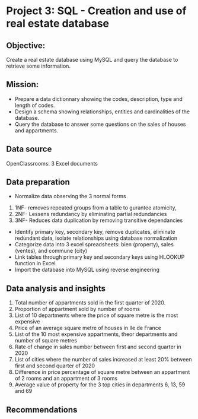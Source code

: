 # Project 3: SQL - Creation and use of real estate database

## Objective:
Create a real estate database using MySQL and query the database to retrieve some information.

## Mission:
- Prepare a data dictionnary showing the codes, description, type and length of codes.
- Design a schema showing relationships, entities and cardinalities of the database.
- Query the database to answer some questions on the sales of houses and appartments.

## Data source
OpenClassrooms: 3 Excel documents

## Data preparation
- Normalize data observing the 3 normal forms
1. 1NF- removes repeated groups from a table to gurantee atomicity,
2. 2NF- Lessens redundancy by eliminating partial redundancies
3. 3NF- Reduces data duplication by removing transitive dependancies
- Identify primary key, secondary key, remove duplicates, eliminate redundant data, isolate relationships using database normalization
- Categorize data into 3 excel spreadsheets: bien (property), sales (ventes), and commune (city)
- Link tables through primary key and secondary keys using HLOOKUP function in Excel
- Import the database into MySQL using reverse engineering

## Data analysis and insights
1. Total number of appartments sold in the first quarter of 2020.
2. Proportion of appartment sold by number of rooms
3. List of 10 departments where the price of square metre is the most expensive
4. Price of an average square metre of houses in Ile de France
5. List of the 10 most expensive appartments, theor departments and number of square metres
6. Rate of change in sales number between first and second quarter in 2020
7. List of cities where the number of sales increased at least 20% between first and second quarter of 2020
8. Difference in price percentage of square metre between an appartment of 2 rooms and an appartment of 3 rooms
9. Average value of property for the 3 top cities in departments 6, 13, 59 and 69

## Recommendations
